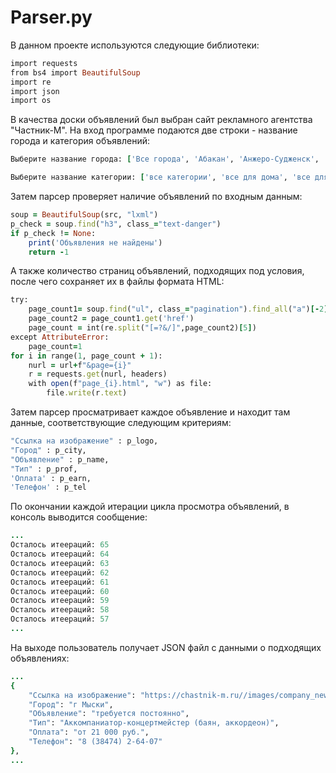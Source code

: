 # Parser.py
В данном проекте используются следующие библиотеки:
```ruby
import requests
from bs4 import BeautifulSoup
import re
import json
import os
```
В качества доски объявлений был выбран сайт рекламного агентства "Частник-М".
На вход программе подаются две строки - название города и категория объявлений:
```ruby
Выберите название города: ['Все города', 'Абакан', 'Анжеро-Судженск', 'Белово', 'Березовский', 'Гурьевск', 'Калтан', 'Кемерово', 'Киселевск', 'Ленинск-Кузнецкий', 'Мариинск', 'Междуреченск', 'Мыски', 'Новокузнецк', 'Осинники', 'Полысаево', 'Прокопьевск', 'Салаир', 'Тайга', 'Таштагол', 'Топки', 'Юрга', 'Шерегеш', 'Тяжинский', 'Новосибирск']

Выберите название категории: ['все категории', 'все для дома', 'все для ремонта и строительства', 'детское', 'животные, растения', 'недвижимость', 'оборудование', 'одежда, обувь, аксессуары', 'отдых, спорт, туризм', 'работа', 'разное', 'транспорт', 'услуги', 'электроника, бытовая техника']
```
Затем парсер проверяет наличие объявлений по входным данным:
```ruby
soup = BeautifulSoup(src, "lxml")
p_check = soup.find("h3", class_="text-danger")
if p_check != None:
    print('Объявления не найдены')
    return -1
```
А также количество страниц объявлений, подходящих под условия, после чего сохраняет их в файлы формата HTML:
```ruby
try:
    page_count1= soup.find("ul", class_="pagination").find_all("a")[-2]
    page_count2 = page_count1.get('href')
    page_count = int(re.split("[=?&/]",page_count2)[5])
except AttributeError:
    page_count=1
for i in range(1, page_count + 1):
    nurl = url+f"&page={i}"
    r = requests.get(nurl, headers)
    with open(f"page_{i}.html", "w") as file:
        file.write(r.text)
```
Затем парсер просматривает каждое объявление и находит там данные, соответствующие следующим критериям:
```ruby
"Ссылка на изображение" : p_logo,
"Город" : p_city,
"Объявление" : p_name,
"Тип" : p_prof,
'Оплата' : p_earn,
'Телефон' : p_tel
```
По окончании каждой итерации цикла просмотра объявлений, в консоль выводится сообщение:
```ruby
...
Осталось итеераций: 65 
Осталось итеераций: 64 
Осталось итеераций: 63 
Осталось итеераций: 62 
Осталось итеераций: 61 
Осталось итеераций: 60 
Осталось итеераций: 59 
Осталось итеераций: 58 
Осталось итеераций: 57
... 
```
На выходе пользователь получает JSON файл с данными о подходящих объявлениях: 
```ruby
...
{
    "Ссылка на изображение": "https://chastnik-m.ru//images/company_new/31884/logo_200.jpg",
    "Город": "г Мыски",
    "Объявление": "требуется постоянно",
    "Тип": "Аккомпаниатор-концертмейстер (баян, аккордеон)",
    "Оплата": "от 21 000 руб.",
    "Телефон": "8 (38474) 2-64-07"
},
...
```
